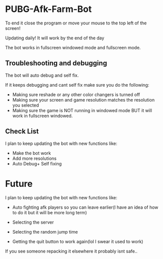 # PUBG-Afk-Farm-Bot
To end it close the program or move your mouse to the top left of the screen!

Updating daily! It will work by the end of the day

The bot works in fullscreen windowed mode and fullscreen mode.

## Troubleshooting and debugging 

The bot will auto debug and self fix.

If it keeps debugging and cant self fix make sure you do the following:

* Making sure reshade or any other color changers is turned off
* Making sure your screen and game resolution matches the resolution you selected
* Making sure the game is NOT running in windowed mode BUT it will work in fullscreen windowed.

## Check List

I plan to keep updating the bot with new functions like:
* Make the bot work
* Add more resolutions
* Auto Debug+ Self fixing
# Future

I plan to keep updating the bot with new functions like:

* Auto fighting afk players so you can leave earlier(I have an idea of how to do it but it will be more long term) 

* Selecting the server

* Selecting the random jump time 

* Getting the quit button to work again(lol I swear it used to work)

If you see someone repacking it elsewhere it probably isnt safe..
